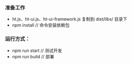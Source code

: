 ### 准备工作

* ht.js、ht-ui.js、ht-ui-framework.js 复制到 dist/libs/ 目录下
* npm install // 命令安装依赖包

### 运行方式：

* npm run start // 测试开发
* npm run build // 部署